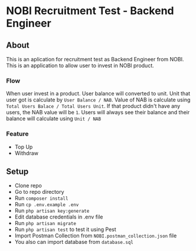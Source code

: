 # NOBI Recruitment Test - Backend Engineer

## About
This is an aplication for recruitment test as Backend Engineer from NOBI. This is an application to allow user to invest in NOBI product.

### Flow
When user invest in a product. User balance will converted to unit. Unit that user got is calculate by ```User Balance / NAB```. Value of NAB is calculate using ```Total Users Balace / Total Users Unit```. If that product didn't have any users, the NAB value will be ```1```. Users will always see their balance and their balance will calculate using ```Unit / NAB```

### Feature
- Top Up
- Withdraw

## Setup
- Clone repo
- Go to repo directory
- Run ```composer install```
- Run ```cp .env.example .env```
- Run ```php artisan key:generate```
- Edit database credentials in .env file
- Run ```php artisan migrate```
- Run ```php artisan test``` to test it using Pest
- Import Postman Collection from ```NOBI.postman_collection.json``` file
- You also can import database from ```database.sql```